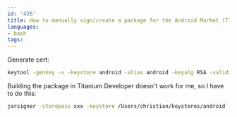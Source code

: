 ```yaml
---
id: '426'
title: How to manually sign/create a package for the Android Market (Titanium Developer)
languages:
- bash
tags:
---
```

Generate cert:


```bash
keytool -genkey -v -keystore android -alias android -keyalg RSA -validity 11000
```
    

Building the package in Titanium Developer doesn't work for me, so I have to do this:


```bash
jarsigner -storepass xxx -keystore /Users/christian/keystores/android -signedjar /tmp/app.apk /Users/christian/Projects/xxx-titanium/XXX/build/android/bin/app-unsigned.apk xxx
```
    

